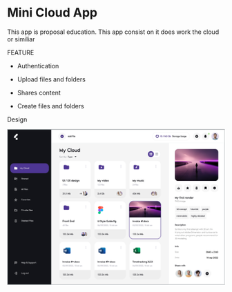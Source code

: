 # Mini Cloud App

This app is proposal education. This app consist on it does work the cloud or similiar



FEATURE

* Authentication

* Upload files and folders

* Shares content

* Create files and folders





Design

![](./Screen%20Shot%202022-10-10%20at%203.58.36%20PM.png)
